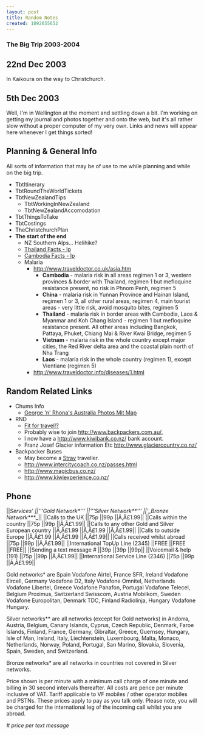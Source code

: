 ```yaml
---
layout: post
title: Random Notes
created: 1092655652
---
```

### The Big Trip 2003-2004
## 22nd Dec 2003
In Kaikoura on the way to Christchurch.  

## 5th Dec 2003
Well, I'm in Wellington at the moment and settling down a bit.   I'm working on getting my journal and photos together and onto the web, but it's all rather slow without a proper computer of my very own.   Links and news will appear here whenever I get things sorted!

## Planning & General Info
All sorts of information that may be of use to me while planning and while on the big trip.
* TbtItinerary
* TbtRoundTheWorldTickets
* TbtNewZealandTips
    * TbtWorkingInNewZealand
    * TbtNewZealandAccomodation
* TbtThingsToTake
* TbtCostings
* TheChristchurchPlan
* __The start of the end__
    * NZ Southern Alps... Helihike?
    * [Thailand Facts - lp](http://www.lonelyplanet.com/destinations/south_east_asia/thailand/facts.htm)
    * [Cambodia Facts - lp](http://www.lonelyplanet.com/destinations/south_east_asia/cambodia/facts.htm)
    * Malaria
        * <http://www.traveldoctor.co.uk/asia.htm>
            * __Cambodia__ - malaria risk in all areas regimen 1 or 3, western provinces & border with Thailand, regimen 1 but mefloquine resistance present, no risk in Phnom Penh, regimen 5
            * __China__ - malaria risk in Yunnan Province and Hainan Island, regimen 1 or 3, all other rural areas, regimen 4, main tourist areas - very little risk, avoid mosquito bites, regimen 5
            * __Thailand__ - malaria risk in border areas with Cambodia, Laos & Myanmar and Koh Chang Island - regimen 1 but mefloquine resistance present. All other areas including Bangkok, Pattaya, Phuket, Chiang Mai & River Kwai Bridge, regimen 5
            * __Vietnam__ - malaria risk in the whole country except major cities, the Red River delta area and the coastal plain north of Nha Trang
            * __Laos__ - malaria risk in the whole country (regimen 1), except Vientiane (regimen 5)
        * <http://www.traveldoctor.info/diseases/1.html>


## Random Related Links
* Chums Info
    * [George 'n' Rhona's Australia Photos Mit Map](http://www.g.beckett.ukgateway.net/australia/)
* RND
    * [Fit for travel!?](http://www.fitfortravel.scot.nhs.uk/)
    * Probably wise to join <http://www.backpackers.com.au/.>
    * I now have a <http://www.kiwibank.co.nz/> bank account.
    * Franz Josef Glacier information Etc <http://www.glaciercountry.co.nz/>
* Backpacker Buses
    * May become a [Stray](http://www.straytravel.com/) traveller.
    * <http://www.intercitycoach.co.nz/passes.html>
    * <http://www.magicbus.co.nz/>
    * <http://www.kiwiexperience.co.nz/>

## Phone
||__Services_'	||'''Gold Network*'''	||'''Silver Network**'''	||'_Bronze Network***__||
||Calls to the UK	||75p	||99p	||Ã‚Â£1.99||
||Calls within the country	||75p	||99p	||Ã‚Â£1.99||
||Calls to any other Gold and Silver European country	||Ã‚Â£1.99	||Ã‚Â£1.99	||Ã‚Â£1.99||
||Calls to outside Europe	||Ã‚Â£1.99	||Ã‚Â£1.99	||Ã‚Â£1.99||
||Calls received whilst abroad	||75p	||99p	||Ã‚Â£1.99||
||International TopUp Line (2345)	||FREE	||FREE	||FREE||
||Sending a text message #	||39p	||39p	||99p||
||Voicemail & help (191)	||75p	||99p	||Ã‚Â£1.99||
||International Service Line (2346)	||75p	||99p	||Ã‚Â£1.99||

Gold networks* are Spain Vodafone Airtel, France SFR, Ireland Vodafone Eircell, Germany Vodafone D2, Italy Vodafone Omnitel, Netherlands Vodafone Libertel, Greece Vodafone Panafon, Portugal Vodafone Telecel, Belgium Proximus, Switzerland Swisscom, Austria Mobilkom, Sweden Vodafone Europolitan, Denmark TDC, Finland Radiolinja, Hungary Vodafone Hungary.

Silver networks** are all networks (except for Gold networks) in Andorra, Austria, Belgium, Canary Islands, Cyprus, Czech Republic, Denmark, Faroe Islands, Finland, France, Germany, Gibraltar, Greece, Guernsey, Hungary, Isle of Man, Ireland, Italy, Liechtenstein, Luxembourg, Malta, Monaco, Netherlands, Norway, Poland, Portugal, San Marino, Slovakia, Slovenia, Spain, Sweden, and Switzerland.

Bronze networks* are all networks in countries not covered in Silver networks.

Price shown is per minute with a minimum call charge of one minute and billing in 30 second intervals thereafter. All costs are pence per minute inclusive of VAT. Tariff applicable to VF mobiles / other operator mobiles and PSTNs. These prices apply to pay as you talk only. Please note, you will be charged for the international leg of the incoming call whilst you are abroad.

_# price per text message_
